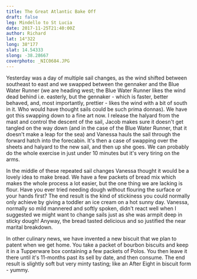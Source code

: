 ```yaml
---
title: The Great Atlantic Bake Off
draft: false
leg: Mindello to St Lucia
date: 2017-11-25T21:40:00Z
author: Richard
lat: 14°322
long: 38°177
slat: 14.54333
slong: -38.28667
coverphoto: _NIC0684.JPG
---
```

Yesterday was a day of multiple sail changes, as the wind shifted between
southeast to east and we swapped between the gennaker
and the Blue Water Runner (we are heading west; the Blue Water Runner likes
the wind dead behind i.e. easterly, but the gennaker -
which is faster, better behaved, and, most importantly, prettier - likes
the wind with a bit of south in it. Who would have thought sails could
be such prima donnas). We have got this swapping down to a fine art now. I
release the halyard from the mast and control the descent of
the sail, Jacob makes sure it doesn't get tangled on the way down (and in
the case of the Blue Water Runner, that it doesn't make a leap
for the sea) and Vanessa hauls the sail through the forward hatch into the
forecabin. It's then a case of swapping over the sheets and
halyard to the new sail, and then up she goes. We can probably do the whole
exercise in just under 10 minutes but it's very tiring on the
arms.

In the middle of these repeated sail changes Vanessa thought it would be a
lovely idea to make bread. We have a few packets of bread
mix which makes the whole process a lot easier, but the one thing we are
lacking is flour. Have you ever tried needing dough without
flouring the surface or your hands first? The end result is the kind of
stickiness you could normally only achieve by giving a toddler an ice
cream on a hot sunny day. Vanessa, normally so mild mannered and softly
spoken, didn't react well when I suggested we might want to
change sails just as she was armpit deep in sticky dough! Anyway, the bread
tasted delicious and so justified the near marital breakdown.

In other culinary news, we have invented a new biscuit that we plan to
patent when we get home. You take a packet of bourbon biscuits
and keep it in a Tupperware box containing a few packets of Polos. You then
leave it there until it's 11-months past its sell by date, and
then consume. The end result is slightly soft but very minty tasting; like
an After Eight in biscuit form - yummy.


